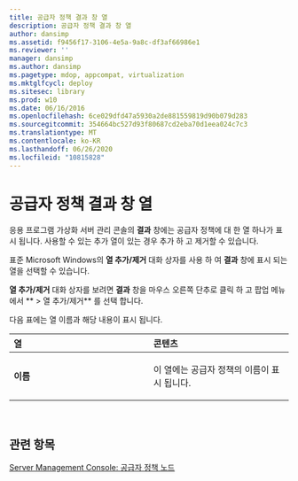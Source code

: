 ```yaml
---
title: 공급자 정책 결과 창 열
description: 공급자 정책 결과 창 열
author: dansimp
ms.assetid: f9456f17-3106-4e5a-9a8c-df3af66986e1
ms.reviewer: ''
manager: dansimp
ms.author: dansimp
ms.pagetype: mdop, appcompat, virtualization
ms.mktglfcycl: deploy
ms.sitesec: library
ms.prod: w10
ms.date: 06/16/2016
ms.openlocfilehash: 6ce029dfd47a5930a2de881559819d90b079d283
ms.sourcegitcommit: 354664bc527d93f80687cd2eba70d1eea024c7c3
ms.translationtype: MT
ms.contentlocale: ko-KR
ms.lasthandoff: 06/26/2020
ms.locfileid: "10815828"
---
```

# 공급자 정책 결과 창 열


응용 프로그램 가상화 서버 관리 콘솔의 **결과** 창에는 공급자 정책에 대 한 열 하나가 표시 됩니다. 사용할 수 있는 추가 열이 있는 경우 추가 하 고 제거할 수 있습니다.

표준 Microsoft Windows의 **열 추가/제거** 대화 상자를 사용 하 여 **결과** 창에 표시 되는 열을 선택할 수 있습니다.

**열 추가/제거** 대화 상자를 보려면 **결과** 창을 마우스 오른쪽 단추로 클릭 하 고 팝업 메뉴에서 ** &gt; 열 추가/제거** 를 선택 합니다.

다음 표에는 열 이름과 해당 내용이 표시 됩니다.

<table>
<colgroup>
<col width="50%" />
<col width="50%" />
</colgroup>
<thead>
<tr class="header">
<th align="left">열</th>
<th align="left">콘텐츠</th>
</tr>
</thead>
<tbody>
<tr class="odd">
<td align="left"><p><strong>이름</strong></p></td>
<td align="left"><p>이 열에는 공급자 정책의 이름이 표시 됩니다.</p></td>
</tr>
</tbody>
</table>

 

## 관련 항목


[Server Management Console: 공급자 정책 노드](server-management-console-provider-policies-node.md)

 

 





